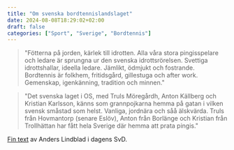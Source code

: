 ```yaml
---
title: "Om svenska bordtennislandslaget"
date: 2024-08-08T18:29:02+02:00
draft: false
categories: ["Sport", "Sverige", "Bordtennis"]
---
```


> "Fötterna på jorden, kärlek till idrotten. Alla våra stora pingisspelare och ledare är sprungna ur den svenska idrottsrörelsen. Svettiga idrottshallar, ideella ledare. Jämlikt, ödmjukt och fostrande. Bordtennis är folkhem, fritidsgård, gillestuga och after work. Gemenskap, igenkänning, tradition och minnen."

> "Det svenska laget i OS, med Truls Möregårdh, Anton Källberg och Kristian Karlsson, känns som grannpojkarna hemma på gatan i vilken svensk småstad som helst. Vanliga, jordnära och såå älskvärda. Truls från Hovmantorp (senare Eslöv), Anton från Borlänge och Kristian från Trollhättan har fått hela Sverige där hemma att prata pingis."

[Fin text](/pdfs/lindblad2024.pdf) av Anders Lindblad i dagens SvD.

